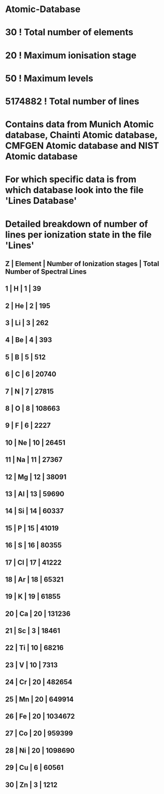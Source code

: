# Atomic-Database

#  30          ! Total number of elements
# 20          ! Maximum ionisation stage
# 50          ! Maximum levels
# 5174882     ! Total number of lines

# Contains data from Munich Atomic database, Chainti Atomic database, CMFGEN Atomic database and NIST Atomic database
# For which specific data is from which database look into the file 'Lines Database'
# Detailed breakdown of number of lines per ionization state in the file 'Lines'

 Z | Element | Number of Ionization stages | Total Number of Spectral Lines
 ---------------------------------------------------------------------------
 1 |    H    |           1                 |               39
  ---------------------------------------------------------------------------
 2 |   He    |           2                 |              195
  ---------------------------------------------------------------------------
 3 |   Li    |           3                 |              262
  ---------------------------------------------------------------------------
 4 |   Be    |           4                 |              393
  ---------------------------------------------------------------------------
 5 |    B    |           5                 |              512
  ---------------------------------------------------------------------------
 6 |    C    |           6                 |            20740
  ---------------------------------------------------------------------------
 7 |    N    |           7                 |            27815
  ---------------------------------------------------------------------------
 8 |    O    |           8                 |           108663
  ---------------------------------------------------------------------------
 9 |    F    |           6                 |             2227
  ---------------------------------------------------------------------------
10 |   Ne    |          10                 |            26451
 ---------------------------------------------------------------------------
11 |   Na    |          11                 |            27367
 ---------------------------------------------------------------------------
12 |   Mg    |          12                 |            38091
 ---------------------------------------------------------------------------
13 |   Al    |          13                 |            59690
 ---------------------------------------------------------------------------
14 |   Si    |          14                 |            60337
 ---------------------------------------------------------------------------
15 |    P    |          15                 |            41019
 ---------------------------------------------------------------------------
16 |    S    |          16                 |            80355
 ---------------------------------------------------------------------------
17 |   Cl    |          17                 |            41222
 ---------------------------------------------------------------------------
18 |   Ar    |          18                 |            65321
 ---------------------------------------------------------------------------
19 |    K    |          19                 |            61855
 ---------------------------------------------------------------------------
20 |   Ca    |          20                 |           131236
 ---------------------------------------------------------------------------
21 |   Sc    |           3                 |            18461
 ---------------------------------------------------------------------------
22 |   Ti    |          10                 |            68216
 ---------------------------------------------------------------------------
23 |    V    |          10                 |             7313
 ---------------------------------------------------------------------------
24 |   Cr    |          20                 |           482654
 ---------------------------------------------------------------------------
25 |   Mn    |          20                 |           649914
 ---------------------------------------------------------------------------
26 |   Fe    |          20                 |          1034672
 ---------------------------------------------------------------------------
27 |   Co    |          20                 |           959399
 ---------------------------------------------------------------------------
28 |   Ni    |          20                 |          1098690
 ---------------------------------------------------------------------------
29 |   Cu    |           6                 |            60561
 ---------------------------------------------------------------------------
30 |   Zn    |           3                 |             1212
 ---------------------------------------------------------------------------
